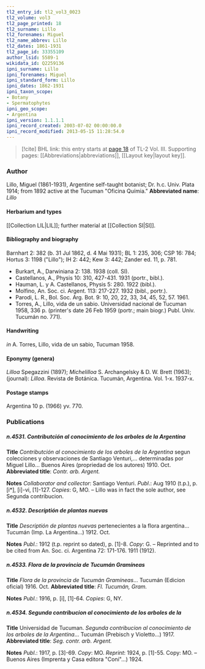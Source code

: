 ```yaml
---
tl2_entry_id: tl2_vol3_0023
tl2_volume: vol3
tl2_page_printed: 18
tl2_surname: Lillo
tl2_forenames: Miguel
tl2_name_abbrev: Lillo
tl2_dates: 1861-1931
tl2_page_id: 33355109
author_lsid: 5589-1
wikidata_id: Q2259136
ipni_surname: Lillo
ipni_forenames: Miguel
ipni_standard_form: Lillo
ipni_dates: 1862-1931
ipni_taxon_scope: 
- Botany
- Spermatophytes
ipni_geo_scope: 
- Argentina
ipni_version: 1.1.1.1
ipni_record_created: 2003-07-02 00:00:00.0
ipni_record_modified: 2013-05-15 11:28:54.0
---
```



> [!cite] BHL link: this entry starts at [page 18](https://www.biodiversitylibrary.org/page/33355109) of TL-2 Vol. III.
> Supporting pages: [[Abbreviations|abbreviations]], [[Layout key|layout key]].

### Author

Lillo, Miguel (1861-1931), Argentine self-taught botanist; Dr. h.c. Univ. Plata 1914; from 1892 active at the Tucuman "Oficina Químia." 
**Abbreviated name**: *Lillo*

#### Herbarium and types

[[Collection LIL|LIL]]; further material at [[Collection SI|SI]].

#### Bibliography and biography

Barnhart 2: 382 (b. 31 Jul 1862, d. 4 Mai 1931); BL 1: 235, 306; CSP 16: 784; Hortus 3: 1198 ("Lillo"); IH 2: 442; Kew 3: 442; Zander ed. 11, p. 781.
- Burkart, A., Darwiniana 2: 138. 1938 (coll. SI).
- Castellanos, A., Physis 10: 310, 427-431. 1931 (portr., bibl.).
- Hauman, L. y A. Castellanos, Physis 5: 280. 1922 (bibl.).
- Molfino, An. Soc. ci. Argent. 113: 217-227. 1932 (bibl., portr.).
- Parodi, L. R., Bol. Soc. Arg. Bot. 9: 10, 20, 22, 33, 34, 45, 52, 57. 1961.
- Torres, A., Lillo, vida de un sabio. Universidad nacional de Tucuman 1958, 336 p. (printer's date 26 Feb 1959 (portr.; main biogr.) Publ. Univ. Tucumán no. 771).

#### Handwriting

*in* A. Torres, Lillo, vida de un sabio, Tucuman 1958.

#### Eponymy (genera)

*Lilloa* Spegazzini (1897); *Michelilloa* S. Archangelsky & D. W. Brett (1963); (journal): *Lilloa*. Revista de Botánica. Tucumán, Argentina. Vol. 1-x. 1937-x.

#### Postage stamps

Argentina 10 p. (1966) yv. 770.

### Publications

##### n.4531. Contributción al conocimiento de los arboles de la Argentina

**Title**
*Contributción al conocimiento de los arboles de la Argentina* segun colecciones y observaciones de Santiago Venturi,... determinadas por Miguel Lillo... Buenos Aires (propriedad de los autores) 1910. Oct.
**Abbreviated title**: *Contr. arb. Argent.*

**Notes**
*Collaborator and collector*: Santiago Venturi.
*Publ*.: Aug 1910 (t.p.), p. \[i\*\], \[i\]-vi, \[1\]-127. *Copies*: G, MO. – Lillo was in fact the sole author, see Segunda contribucion.

##### n.4532. Descriptión de plantas nuevas

**Title**
*Descriptión de plantas nuevas* pertenecientes a la flora argentina... Tucumán (Imp. La Argentina...) 1912. Oct.

**Notes**
*Publ*.: 1912 (t.p. reprint so dated), p. \[1\]-8. *Copy*: G. – Reprinted and to be cited from An. Soc. ci. Argentina 72: 171-176. 1911 (1912).

##### n.4533. Flora de la provincia de Tucumán Gramíneas

**Title**
*Flora de la provincia de Tucumán Gramíneas*... Tucumán (Edicion oficial) 1916. Oct.
**Abbreviated title**: *Fl. Tucumán, Gram.*

**Notes**
*Publ*.: 1916, p. \[i\], \[1\]-64. *Copies*: G, NY.

##### n.4534. Segunda contribucion al conocimiento de los arboles de la

**Title**
Universidad de Tucuman. *Segunda contribucion al conocimiento de los arboles de la* *Argentina*... Tucumán (Prebisch y Violetto...) 1917.
**Abbreviated title**: *Seg. contr. arb. Argent.*

**Notes**
*Publ*.: 1917, p. \[3\]-69. *Copy*: MO.
*Reprint*: 1924, p. \[1\]-55. Copy: MO. – Buenos Aires (Imprenta y Casa editora "Coni"...) 1924.


